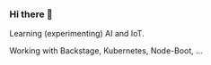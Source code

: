 ### Hi there 👋

Learning (experimenting) AI and IoT.

Working with Backstage, Kubernetes, Node-Boot, ...
